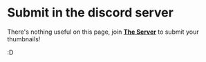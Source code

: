 # Submit in the discord server
There's nothing useful on this page, join **[The Server](https://discord.com/invite/level-thumbnails)** to submit your thumbnails!
<p></p>
<p>:D</p>
